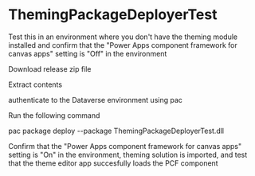 # ThemingPackageDeployerTest

Test this in an environment where you don't have the theming module installed and confirm that the "Power Apps component framework for canvas apps" setting is "Off" in the environment

Download release zip file

Extract contents

authenticate to the Dataverse environment using pac

Run the following command

pac package deploy --package ThemingPackageDeployerTest.dll

Confirm that the "Power Apps component framework for canvas apps" setting is "On" in the environment, theming solution is imported, and test that the theme editor app succesfully loads the PCF component 